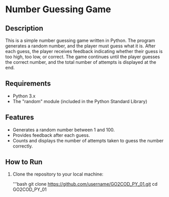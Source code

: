 # Number Guessing Game

## Description
This is a simple number guessing game written in Python. The program generates a random number, and the player must guess what it is. 
After each guess, the player receives feedback indicating whether their guess is too high, too low, or correct. 
The game continues until the player guesses the correct number, and the total number of attempts is displayed at the end.

## Requirements
- Python 3.x
- The "random" module (included in the Python Standard Library)

## Features
- Generates a random number between 1 and 100.
- Provides feedback after each guess.
- Counts and displays the number of attempts taken to guess the number correctly.

## How to Run
1. Clone the repository to your local machine:

   '''bash
   git clone https://github.com/username/GO2COD_PY_01.git
   cd GO2COD_PY_01
